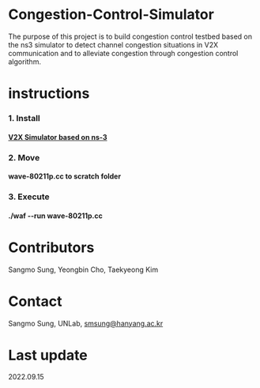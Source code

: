 # Congestion-Control-Simulator

The purpose of this project is to build congestion control testbed based on the ns3 simulator to detect channel congestion situations in V2X communication and to alleviate congestion through congestion control algorithm.

# instructions

### 1. Install

#### [V2X Simulator based on ns-3](https://github.com/sangmosung/path-loss_simulator)

### 2. Move  

#### wave-80211p.cc to scratch folder

### 3. Execute

#### ./waf --run wave-80211p.cc


# Contributors

Sangmo Sung, Yeongbin Cho, Taekyeong Kim 

# Contact

Sangmo Sung, UNLab, smsung@hanyang.ac.kr

# Last update

2022.09.15
